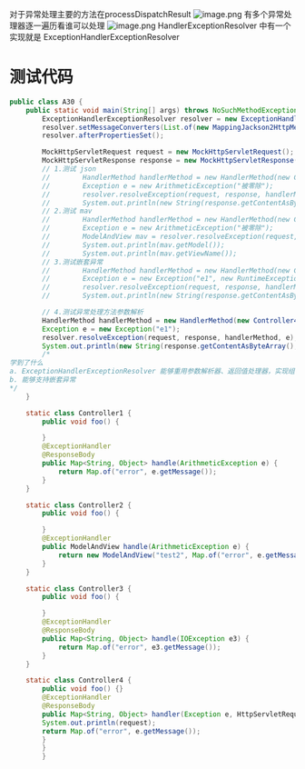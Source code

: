 对于异常处理主要的方法在processDispatchResult
![image.png](https://cdn.nlark.com/yuque/0/2023/png/12600036/1690093167665-2a0433e9-c6c5-4c75-b213-3142f6d42ca0.png#averageHue=%23c5edcb&clientId=ufb26850a-2cb7-4&from=paste&height=842&id=ue15d4887&originHeight=1263&originWidth=1937&originalType=binary&ratio=1.5&rotation=0&showTitle=false&size=233277&status=done&style=none&taskId=u5ced38c4-8918-4e16-8606-9175d37dd78&title=&width=1291.3333333333333)
有多个异常处理器逐一遍历看谁可以处理
![image.png](https://cdn.nlark.com/yuque/0/2023/png/12600036/1690093353208-4ed7761f-2118-4b31-bd74-b4ebf6783fef.png#averageHue=%23c5edcb&clientId=ufb26850a-2cb7-4&from=paste&height=761&id=uddc68390&originHeight=1141&originWidth=1741&originalType=binary&ratio=1.5&rotation=0&showTitle=false&size=192059&status=done&style=none&taskId=uec489d76-d6a9-4998-a5a6-7ff38a3e462&title=&width=1160.6666666666667)
HandlerExceptionResolver 中有一个实现就是  ExceptionHandlerExceptionResolver
# 测试代码
```java
public class A30 {
    public static void main(String[] args) throws NoSuchMethodException {
        ExceptionHandlerExceptionResolver resolver = new ExceptionHandlerExceptionResolver();
        resolver.setMessageConverters(List.of(new MappingJackson2HttpMessageConverter()));
        resolver.afterPropertiesSet();

        MockHttpServletRequest request = new MockHttpServletRequest();
        MockHttpServletResponse response = new MockHttpServletResponse();
        // 1.测试 json
        //        HandlerMethod handlerMethod = new HandlerMethod(new Controller1(), Controller1.class.getMethod("foo"));
        //        Exception e = new ArithmeticException("被零除");
        //        resolver.resolveException(request, response, handlerMethod, e);
        //        System.out.println(new String(response.getContentAsByteArray(), StandardCharsets.UTF_8));
        // 2.测试 mav
        //        HandlerMethod handlerMethod = new HandlerMethod(new Controller2(), Controller2.class.getMethod("foo"));
        //        Exception e = new ArithmeticException("被零除");
        //        ModelAndView mav = resolver.resolveException(request, response, handlerMethod, e);
        //        System.out.println(mav.getModel());
        //        System.out.println(mav.getViewName());
        // 3.测试嵌套异常
        //        HandlerMethod handlerMethod = new HandlerMethod(new Controller3(), Controller3.class.getMethod("foo"));
        //        Exception e = new Exception("e1", new RuntimeException("e2", new IOException("e3")));
        //        resolver.resolveException(request, response, handlerMethod, e);
        //        System.out.println(new String(response.getContentAsByteArray(), StandardCharsets.UTF_8));

        // 4.测试异常处理方法参数解析
        HandlerMethod handlerMethod = new HandlerMethod(new Controller4(), Controller4.class.getMethod("foo"));
        Exception e = new Exception("e1");
        resolver.resolveException(request, response, handlerMethod, e);
        System.out.println(new String(response.getContentAsByteArray(), StandardCharsets.UTF_8));
        /*
学到了什么
a. ExceptionHandlerExceptionResolver 能够重用参数解析器、返回值处理器，实现组件重用
b. 能够支持嵌套异常
*/
    }

    static class Controller1 {
        public void foo() {

        }
        @ExceptionHandler
        @ResponseBody
        public Map<String, Object> handle(ArithmeticException e) {
            return Map.of("error", e.getMessage());
        }
    }

    static class Controller2 {
        public void foo() {

        }
        @ExceptionHandler
        public ModelAndView handle(ArithmeticException e) {
            return new ModelAndView("test2", Map.of("error", e.getMessage()));
        }
    }

    static class Controller3 {
        public void foo() {

        }
        @ExceptionHandler
        @ResponseBody
        public Map<String, Object> handle(IOException e3) {
            return Map.of("error", e3.getMessage());
        }
    }

    static class Controller4 {
        public void foo() {}
        @ExceptionHandler
        @ResponseBody
        public Map<String, Object> handler(Exception e, HttpServletRequest request) {
        System.out.println(request);
        return Map.of("error", e.getMessage());
        }
        }
        }
```
